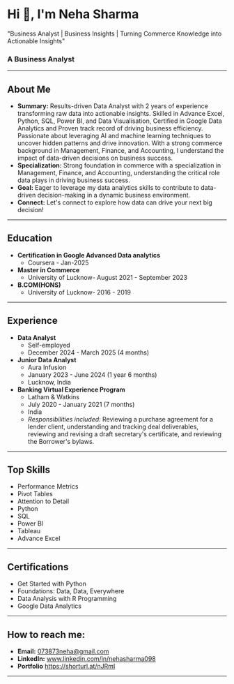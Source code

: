 # Hi 👋, I'm Neha Sharma
"Business Analyst | Business Insights | Turning Commerce Knowledge into Actionable Insights"
### A Business Analyst

---

## About Me

* **Summary:** Results-driven Data Analyst with 2 years of experience transforming raw data into actionable insights. Skilled in Advance Excel, Python, SQL, Power BI, and Data Visualisation, Certified in Google Data Analytics and Proven track record of driving business efficiency.
Passionate about leveraging AI and machine learning techniques to uncover hidden patterns and drive innovation. With a strong commerce background in Management, Finance, and Accounting, I understand the impact of data-driven decisions on business success.
* **Specialization:** Strong foundation in commerce with a specialization in Management, Finance, and Accounting, understanding the critical role data plays in driving business success. 
* **Goal:** Eager to leverage my data analytics skills to contribute to data-driven decision-making in a dynamic business environment. 
* **Connect:** Let's connect to explore how data can drive your next big decision!

---

## Education

* **Certification in Google Advanced Data analytics**
    * Coursera - Jan-2025
* **Master in Commerce**
    * University of Lucknow- August 2021 - September 2023
* **B.COM(HONS)**
    * University of Lucknow- 2016 - 2019 

---

## Experience

* **Data Analyst**
    * Self-employed
    * December 2024 - March 2025 (4 months)
* **Junior Data Analyst**
    * Aura Infusion
    * January 2023 - June 2024 (1 year 6 months) 
    * Lucknow, India
* **Banking Virtual Experience Program**
    * Latham & Watkins
    * July 2020 - January 2021 (7 months) 
    * India
    * *Responsibilities included:* Reviewing a purchase agreement for a lender client, understanding and tracking deal deliverables, reviewing and revising a draft secretary's certificate, and reviewing the Borrower's bylaws.

---

## Top Skills

* Performance Metrics 
* Pivot Tables 
* Attention to Detail
* Python
* SQL 
* Power BI 
* Tableau
* Advance Excel

---

## Certifications

* Get Started with Python
* Foundations: Data, Data, Everywhere
* Data Analysis with R Programming
* Google Data Analytics

---

## How to reach me:

* **Email:** 073873neha@gmail.com 
* **LinkedIn:** www.linkedin.com/in/nehasharma098
*  **Portfolio** https://shorturl.at/nJRmI

---

